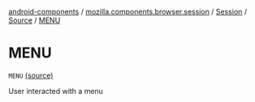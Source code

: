 [android-components](../../../index.md) / [mozilla.components.browser.session](../../index.md) / [Session](../index.md) / [Source](index.md) / [MENU](./-m-e-n-u.md)

# MENU

`MENU` [(source)](https://github.com/mozilla-mobile/android-components/blob/master/components/browser/session/src/main/java/mozilla/components/browser/session/Session.kt#L126)

User interacted with a menu

